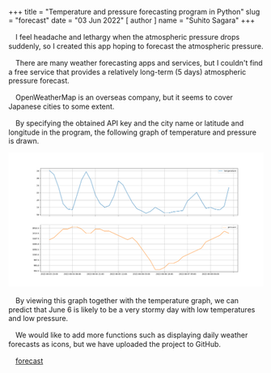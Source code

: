 +++
title = "Temperature and pressure forecasting program in Python"
slug = "forecast"
date = "03 Jun 2022"
[ author ]
name = "Suhito Sagara"
+++

　I feel headache and lethargy when the atmospheric pressure drops suddenly, so I created this app hoping to forecast the atmospheric pressure.

　There are many weather forecasting apps and services, but I couldn't find a free service that provides a relatively long-term (5 days) atmospheric pressure forecast.

　OpenWeatherMap is an overseas company, but it seems to cover Japanese cities to some extent.

　By specifying the obtained API key and the city name or latitude and longitude in the program, the following graph of temperature and pressure is drawn.

![Temperature and pressure graph](../../../data/forecast_fig1.png)

　By viewing this graph together with the temperature graph, we can predict that June 6 is likely to be a very stormy day with low temperatures and low pressure.

　We would like to add more functions such as displaying daily weather forecasts as icons, but we have uploaded the project to GitHub.

　[forecast](https://github.com/1plus1is3/forecast)
